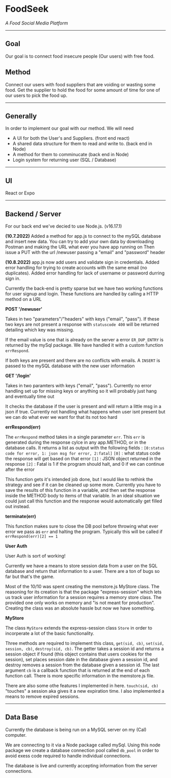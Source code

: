 # FoodSeek

*A Food Social Media Platform*

---

## Goal
Our goal is to connect food insecure people (Our users) with free food.


## Method
Connect our users with food suppliers that are voiding or wasting some food. Get the supplier to hold the food for some amount of time for one of our users to pick the food up.

---

## Generally
In order to implement our goal with our method. We will need
  - A UI for both the User's and Suppliers. (front end react)
  - A shared data structure for them to read and write to. (back end in Node)
  - A method for them to comminucate (back end in Node)
  - Login system for returning user (SQL / Database)


---

## UI

React or Expo

---

## Backend / Server

For our back end we've decied to use Node.js. (v16.17.1)

**(10.7.2022)** Added a method for app.js to connect to the mySQL database and insert new data. 
You can try to add your own data by downloading Postman and making the URL what ever you have app running on
Then issue a PUT with the url /newuser passing a "email" and "password" header

**(10.8.2022)** 
app.js now add users and validate sign in credentials. Added error handling for trying to create accounts with the same email 
(no duplicates). Added error handling for lack of username or password durring sign in.  

Currently the back-end is pretty sparse but we have two working functions for user signup and login.
These functions are handled by calling a HTTP method on a URL

**POST '/newuser'**

Takes in two "parameters"/"headers" with keys ("email", "pass").
If these two keys are not present a response with `statuscode 400` will be returned detailing which key was missing.

If the email value is one that is already on the server a error `ER_DUP_ENTRY` is returned by the mySql package. We have handled it with a custom function `errRespond`.

If both keys are present and there are no conflicts with emails. A `INSERT` is passed to the mySQL database with the new user information

**GET '/login'**

Takes in two paramters with keys ("email", "pass").
Currently no error handling set up for missing keys or anything so it will probably just hang and eventually time out

It checks the database if the user is present and will return a little msg in a json if true. Currently not handling what happens when user isnt present but we can do what ever we want for that its not too hard


**errRespond(err)**

The `errRespond` method takes in a single parameter `err`. This `err` is generated during the response cylce in any app.METHOD, or in the database calls.
It returns a list as output with the following fields : `[0:status code for error, 1: json msg for error, 2:fatal]`
`[0]` : what status code the response will get based on that error
`[1]` : JSON object returned in the response
`[2]` : Fatal is 1 if the program should halt, and 0 if we can continue after the error

This function gets it's intended job done, but I would like to rethink the strategy and see if it can be cleaned up some more.
Currently you have to save the results of this function in a variable, and then set the response inside the METHOD body to items of that variable.
In an ideal situation we could just call this function and the response would automatically get filled out instead.

**terminate(err)**

This function makes sure to close the DB pool before throwing what ever error we pass as `err` and halting the program.
Typically this will be called if `errRespond(err)[2] == 1`


**User Auth**

User Auth is sort of working!

Currently we have a means to store session data from a user on the SQL database and return that information to a user. There are a ton of bugs so far but that's  the game.

Most of the 10/10 was spent creating the memstore.js MyStore class. The reasoning for its creation is that the package "express-session" which lets us track user information for a session requires a memory store class. The provided one only works on memory and "is not meant for production". Creating the class was an absolute hassle but now we have something.



**MyStore**

The class `MyStore` extends the express-session class `Store` in order to incorperate a lot of the basic functionality.

Three  methods are required to implement this class, `get(sid, cb)`, `set(sid, session, cb)`, `destroy(sid, cb)`. The getter takes a session id and returns a session object if found (this object contains that users cookies for the session), set places session date in the database given a session id, and destroy removes a session from the database given a session id. The last argument `cb` is a callback function that is returned at the end of each function call. There is more specific information in the memstore.js file.

There are also some othe features I implemented in here. `touch(sid, cb)` "touches" a session aka gives it a new expiration time. I also implemented a means to remove expired sessions. 



---
## Data Base

Currently the database is being run on a MySQL server on my (Cal) computer. 

We are connecting to it via a Node package called mySql. Using this node package we create a database connection pool called `db_pool`
in order to avoid exess code required to handle individual connections.

The database is live and currently accepting information from the server connections.


